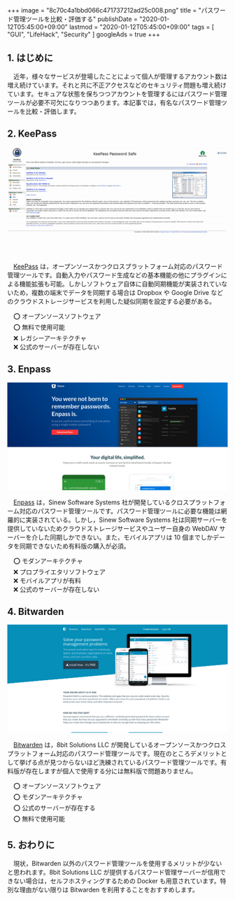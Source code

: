 +++
image = "8c70c4a1bbd066c471737212ad25c008.png"
title = "パスワード管理ツールを比較・評価する"
publishDate = "2020-01-12T05:45:00+09:00"
lastmod = "2020-01-12T05:45:00+09:00"
tags = [ "GUI", "LifeHack", "Security" ]
googleAds = true
+++

## 1. はじめに

　近年，様々なサービスが登場したことによって個人が管理するアカウント数は増え続けています。それと共に不正アクセスなどのセキュリティ問題も増え続けています。セキュアな状態を保ちつつアカウントを管理するにはパスワード管理ツールが必要不可欠になりつつあります。本記事では，有名なパスワード管理ツールを比較・評価します。

## 2. KeePass

![](8289d4b88c505847ced4a970ddb1cdfd.png)

　[KeePass](https://keepass.info/) は，オープンソースかつクロスプラットフォーム対応のパスワード管理ツールです。自動入力やパスワード生成などの基本機能の他にプラグインによる機能拡張も可能。しかしソフトウェア自体に自動同期機能が実装されていないため，複数の端末でデータを同期する場合は Dropbox や Google Drive などのクラウドストレージサービスを利用した疑似同期を設定する必要がある。

　⭕ オープンソースソフトウェア  
　⭕ 無料で使用可能  
　❌ レガシーアーキテクチャ  
　❌ 公式のサーバーが存在しない  

## 3. Enpass

![](d0fe0247bce5e8107cdaca0af6a0a5c1.png)

　[Enpass](https://www.enpass.io/) は，Sinew Software Systems 社が開発しているクロスプラットフォーム対応のパスワード管理ツールです。パスワード管理ツールに必要な機能は網羅的に実装されている。しかし，Sinew Software Systems 社は同期サーバーを提供していないためクラウドストレージサービスやユーザー自身の WebDAV サーバーを介した同期しかできない。また，モバイルアプリは 10 個までしかデータを同期できないため有料版の購入が必須。

　⭕ モダンアーキテクチャ  
　❌ プロプライエタリソフトウェア  
　❌ モバイルアプリが有料  
　❌ 公式のサーバーが存在しない  

## 4. Bitwarden

![](7f54a3d8a41b2cda353d560a0a3f29d9.png)

　[Bitwarden](https://bitwarden.com/) は，8bit Solutions LLC が開発しているオープンソースかつクロスプラットフォーム対応のパスワード管理ツールです。現在のところデメリットとして挙げる点が見つからないほど洗練されているパスワード管理ツールです。有料版が存在しますが個人で使用する分には無料版で問題ありません。

　⭕ オープンソースソフトウェア  
　⭕ モダンアーキテクチャ  
　⭕ 公式のサーバーが存在する  
　⭕ 無料で使用可能  

## 5. おわりに

　現状，Bitwarden 以外のパスワード管理ツールを使用するメリットが少ないと思われます。8bit Solutions LLC が提供するパスワード管理サーバーが信用できない場合は，セルフホスティングするための Docker も用意されています。特別な理由がない限りは Bitwarden を利用することをおすすめします。